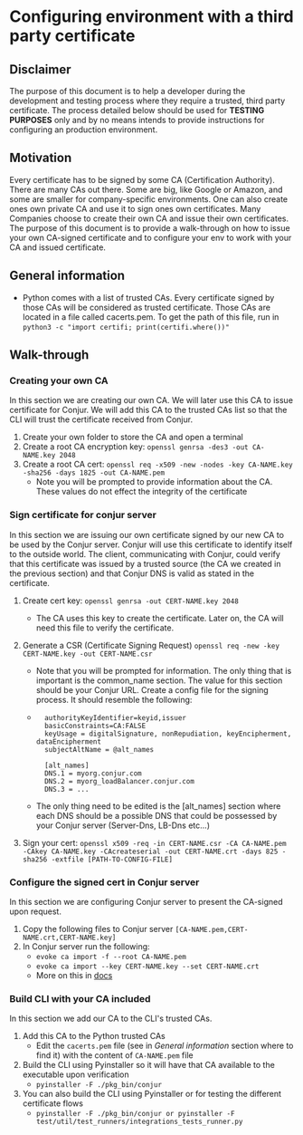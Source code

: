 # Configuring environment with a third party certificate

## Disclaimer

The purpose of this document is to help a developer during the development and testing 
process where they require a trusted, third party certificate. The process detailed 
below should be used for **TESTING PURPOSES** only and by no means intends to provide 
instructions for configuring an production environment.

## Motivation

Every certificate has to be signed by some CA (Certification Authority). There are many
CAs out there. Some are big, like Google or Amazon, and some are smaller for company-specific environments.
One can also create ones own private CA and use it to sign ones own certificates.
Many Companies choose to create their own CA and issue their own certificates.
The purpose of this document is to provide a walk-through on how to issue your 
own CA-signed certificate and to configure your env to work with your CA and issued certificate.

## General information

- Python comes with a list of trusted CAs. Every certificate signed by those CAs 
will be considered as trusted certificate. Those CAs are located in a file called cacerts.pem. 
  To get the path of this file, run in `python3 -c "import certifi; print(certifi.where())"`  

## Walk-through

### Creating your own CA

In this section we are creating our own CA. We will later use this CA to issue certificate for Conjur.
We will add this CA to the trusted CAs list so that the CLI will trust the certificate
received from Conjur.

1) Create your own folder to store the CA and open a terminal
2) Create a root CA encryption key: `openssl genrsa -des3 -out CA-NAME.key 2048`
3) Create a root CA cert:  `openssl req -x509 -new -nodes -key CA-NAME.key -sha256 -days 1825 -out CA-NAME.pem`
    * Note you will be prompted to provide information about the CA. These values do 
      not effect the integrity of the certificate

### Sign certificate for conjur server

In this section we are issuing our own certificate signed by our new CA to be used by the Conjur server.
Conjur will use this certificate to identify itself to the outside world.
The client, communicating with Conjur, could verify that this certificate was issued by a trusted
source (the CA we created in the previous section) and that Conjur DNS is valid as stated in the 
certificate.

1) Create cert key: `openssl genrsa -out CERT-NAME.key 2048`
    * The CA uses this key to create the certificate. Later on, the CA will need this file to verify the certificate.
2) Generate a CSR (Certificate Signing Request) `openssl req -new -key CERT-NAME.key -out CERT-NAME.csr`
    * Note that you will be prompted for information. The only thing that is important is the common_name section.
    The value for this section should be your Conjur URL.
Create a config file for the signing process. It should resemble the following:
    * ``` 
        authorityKeyIdentifier=keyid,issuer
        basicConstraints=CA:FALSE
        keyUsage = digitalSignature, nonRepudiation, keyEncipherment, dataEncipherment
        subjectAltName = @alt_names

        [alt_names]
        DNS.1 = myorg.conjur.com
        DNS.2 = myorg_loadBalancer.conjur.com 
        DNS.3 = ...
      ```  
    * The only thing need to be edited is the [alt_names] section where each DNS should be a possible DNS that 
      could be possessed by your Conjur server (Server-Dns, LB-Dns etc...)

4) Sign your cert: `openssl x509 -req -in CERT-NAME.csr -CA CA-NAME.pem -CAkey CA-NAME.key -CAcreateserial -out CERT-NAME.crt -days 825 -sha256 -extfile [PATH-TO-CONFIG-FILE]`

### Configure the signed cert in Conjur server

In this section we are configuring Conjur server to present the CA-signed upon request.

1) Copy the following files to Conjur server `[CA-NAME.pem,CERT-NAME.crt,CERT-NAME.key]`
2) In Conjur server run the following: 
    * `evoke ca import -f --root CA-NAME.pem`
    * `evoke ca import --key CERT-NAME.key --set CERT-NAME.crt`
    * More on this in 
      [docs](https://docs.cyberark.com/Product-Doc/OnlineHelp/AAM-DAP/Latest/en/Content/Deployment/DAP/dap-deploy-dap.htm)

### Build CLI with your CA included

In this section we add our CA to the CLI's trusted CAs. 
1) Add this CA to the Python trusted CAs
    * Edit the `cacerts.pem` file (see in _General information_ section where to find it) with the 
      content of `CA-NAME.pem` file
2) Build the CLI using Pyinstaller so it will have that CA available to the executable upon verification 
    * `pyinstaller -F ./pkg_bin/conjur`
3) You can also build the CLI using Pyinstaller or for testing the different certificate flows
    * `pyinstaller -F ./pkg_bin/conjur or pyinstaller -F test/util/test_runners/integrations_tests_runner.py`